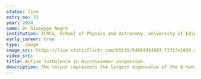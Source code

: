 ```yaml
---
status: live
entry_no: 21			
year: 2024
name: Dr Giuseppe Negro
institution: ICMCS, School of Physics and Astronomy, University of Edinburgh
early_career: true 
type:  image 
image_src: https://live.staticflickr.com/65535/54003914983_f371fe1059_c_d.jpg
video_src: 
title: Active turbulence in microswimmer suspension. 
description: The colour represents the largest eigenvalue of the Q-tensor,  that gives the degree of local microorganism alignment. Resolution&colon; 512 Fourier modes in each spatial direction comprising in total 1.7*E+9 degrees of freedom.<br> The coordinated behaviour of living organisms, like the collective motion of bird flocks, has long fascinated scientists. These behaviours spurred the development of the new "active matter" field in physics. Active matter systems, like bacterial suspensions, use internal energy to move, producing chaotic patterns like jets and vortices at high densities. This phenomenon, called “active turbulence”, differs from traditional turbulence in Newtonian fluids and remains poorly understood.<br>Our research aims to quantify active turbulence by treating it as a non-equilibrium phase transition. We developed a 3D model with 13 spatial fields and up to 10 billion degrees of freedom, whose dynamics are numerically solved using Dedalus, a Python-based framework for pseudo-spectral methods. The Figure shows a 3D configuration, where the colour corresponds to the Q-tensor’s  largest eigenvalue, representing microorganism local alignment. Using 512 Fourier modes for each dimension, this simulation ran on ARCHER2 for 48 hours on 128 nodes.
---
```

